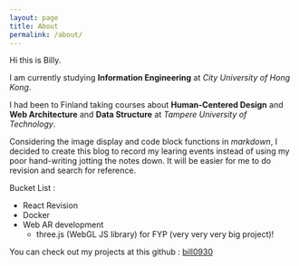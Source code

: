 ```yaml
---
layout: page
title: About
permalink: /about/
---
```


Hi this is Billy.  

I am currently studying <b>Information Engineering</b> at <i>City University of Hong Kong</i>. 

I had been to Finland taking courses about <b>Human-Centered Design</b> and  <b>Web Architecture</b> and <b>Data Structure</b>  at <i>Tampere University of Technology</i>.

Considering the image display and code block functions in <i>markdown</i>, I decided to create this blog to record my learing events instead of using my poor hand-writing jotting the notes down. It will be easier for me to do revision and search for reference.



 Bucket List :
- React Revision
- Docker
- Web AR development 
  - three.js (WebGL JS library) for FYP (very very very big project)!

You can check out my projects at this github : <data data-icon="ei-sc-github"></data>  [bill0930](https://github.com/bill0930)
